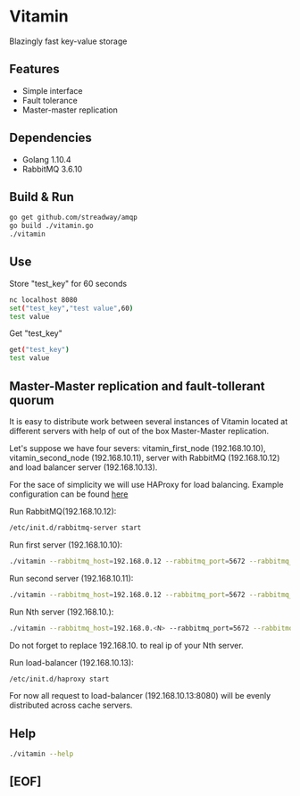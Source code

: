 # Vitamin

Blazingly fast key-value storage

## Features

- Simple interface
- Fault tolerance
- Master-master replication

## Dependencies

- Golang 1.10.4
- RabbitMQ 3.6.10

## Build & Run

```bash
go get github.com/streadway/amqp
go build ./vitamin.go
./vitamin
```
## Use

Store "test_key" for 60 seconds

```bash
nc localhost 8080
set("test_key","test value",60) 
test value
```
Get "test_key"

```bash
get("test_key")
test value
```

## Master-Master replication and fault-tollerant quorum

It is easy to distribute work between several instances of Vitamin located at different servers with help of out of the box Master-Master replication.

Let's suppose we have four severs: vitamin_first_node (192.168.10.10), vitamin_second_node (192.168.10.11), server with RabbitMQ (192.168.10.12) and load balancer server (192.168.10.13).

For the sace of simplicity we will use HAProxy for load balancing.  Example configuration can be found [here](https://github.com/ksukhorukov/Vitamin/blob/master/haproxy/haproxy.cfg)

Run RabbitMQ(192.168.10.12):

```bash
/etc/init.d/rabbitmq-server start
```

Run first server (192.168.10.10):

```bash
./vitamin --rabbitmq_host=192.168.0.12 --rabbitmq_port=5672 --rabbitmq_user=guest --rabbitmq_password=guest --rabbitmq_exchange=vitamin
```

Run second server (192.168.10.11):

```bash
./vitamin --rabbitmq_host=192.168.0.12 --rabbitmq_port=5672 --rabbitmq_user=guest --rabbitmq_password=guest --rabbitmq_exchange=vitamin
```

Run Nth server (192.168.10.<N>):

```bash
./vitamin --rabbitmq_host=192.168.0.<N> --rabbitmq_port=5672 --rabbitmq_user=guest --rabbitmq_password=guest --rabbitmq_exchange=vitamin
```

Do not forget to replace 192.168.10.<N> to real ip of your Nth server.

Run load-balancer (192.168.10.13):

```bash
/etc/init.d/haproxy start
```

For now all request to load-balancer (192.168.10.13:8080) will be evenly distributed across cache servers.

## Help

```bash
./vitamin --help
```

## [EOF]
